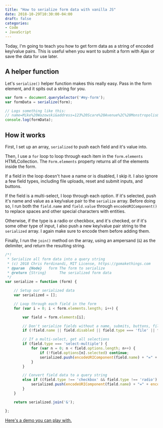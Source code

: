```yaml
---
title: "How to serialize form data with vanilla JS"
date: 2018-10-29T10:30:00-04:00
draft: false
categories:
- Code
- JavaScript
---
```


Today, I'm going to teach you how to get form data as a string of encoded key/value pairs. This is useful when you want to submit a form with Ajax or save the data for use later.

## A helper function

Let's `serialize()` helper function makes this really easy. Pass in the form element, and it spits out a string for you.

```js
var form = document.querySelector('#my-form');
var formData = serialize(form);

// Logs something like this:
// name=Mike%20Wazowski&address=123%20Scare%20Avenue%2C%20Monstropolis&email=mikew%40monstersinc.com
console.log(formData);
```

## How it works

First, I set up an array, `serialized` to push each field and it's value into.

Then, I use a `for` loop to loop through each item in the `form.elements` HTMLCollection. The `Form.elements` property returns all of the elements inside the form.

If a field in the loop doesn't have a name or is disabled, I skip it. I also ignore a few field types, including file uploads, reset and submit inputs, and buttons.

If the field is a multi-select, I loop through each option. If it's selected, push it's name and value as a key/value pair to the `serialize` array. Before doing so, I run both the `field.name` and `field.value` through `encodeURIComponent()` to replace spaces and other special characters with entities.

Otherwise, if the type is a radio or checkbox, and it's checked, or if it's some other type of input, I also push a new key/value pair string to the `serialized` array. I again make sure to encode them before adding them.

Finally, I run the `join()` method on the array, using an ampersand (`&`) as the delimiter, and return the resulting string.

```js
/*!
 * Serialize all form data into a query string
 * (c) 2018 Chris Ferdinandi, MIT License, https://gomakethings.com
 * @param  {Node}   form The form to serialize
 * @return {String}      The serialized form data
 */
var serialize = function (form) {

	// Setup our serialized data
	var serialized = [];

	// Loop through each field in the form
	for (var i = 0; i < form.elements.length; i++) {

		var field = form.elements[i];

		// Don't serialize fields without a name, submits, buttons, file and reset inputs, and disabled fields
		if (!field.name || field.disabled || field.type === 'file' || field.type === 'reset' || field.type === 'submit' || field.type === 'button') continue;

		// If a multi-select, get all selections
		if (field.type === 'select-multiple') {
			for (var n = 0; n < field.options.length; n++) {
				if (!field.options[n].selected) continue;
				serialized.push(encodeURIComponent(field.name) + "=" + encodeURIComponent(field.options[n].value));
			}
		}

		// Convert field data to a query string
		else if ((field.type !== 'checkbox' && field.type !== 'radio') || field.checked) {
			serialized.push(encodeURIComponent(field.name) + "=" + encodeURIComponent(field.value));
		}
	}

	return serialized.join('&');

};
```

[Here's a demo you can play with.](https://codepen.io/cferdinandi/pen/ePoemY)